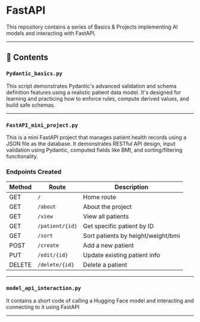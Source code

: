 # FastAPI

This repository contains a series of Basics & Projects implementing AI models and interacting with FastAPI.

---

## 📁 Contents

### `Pydantic_basics.py`

This script demonstrates Pydantic's advanced validation and schema definition features using a realistic patient data model. It's designed for learning and practicing how to enforce rules, compute derived values, and build safe schemas.

---

### `FastAPI_mini_project.py`

This is a mini FastAPI project that manages patient health records using a JSON file as the database. It demonstrates RESTful API design, input validation using Pydantic, computed fields like BMI, and sorting/filtering functionality.

### Endpoints Created

| Method | Route                   | Description                           |
|--------|-------------------------|---------------------------------------|
| GET    | `/`                     | Home route                            |
| GET    | `/about`                | About the project                     |
| GET    | `/view`                 | View all patients                     |
| GET    | `/patient/{id}`         | Get specific patient by ID            |
| GET    | `/sort`                 | Sort patients by height/weight/bmi    |
| POST   | `/create`               | Add a new patient                     |
| PUT    | `/edit/{id}`            | Update existing patient info          |
| DELETE | `/delete/{id}`          | Delete a patient                      |

---

### `model_api_interaction.py`

It contains a short code of calling a Hugging Face model and interacting and connecting to it using FastAPI

---
